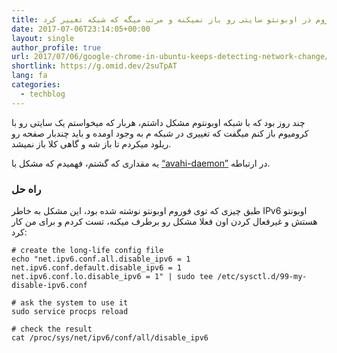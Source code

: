 ```yaml
---
title: گوگل کروم در اوبونتو سایتی رو باز نمیکنه و مرتب میگه که شبکه تغییر کرد
date: 2017-07-06T23:14:05+00:00
layout: single
author_profile: true
url: 2017/07/06/google-chrome-in-ubuntu-keeps-detecting-network-change/
shortlink: https://g.omid.dev/2suTpAT
lang: fa
categories: 
  - techblog
---
```

چند روز بود که با شبکه اوبونتوم مشکل داشتم، هربار که میخواستم یک سایتی رو با کرومیوم باز کنم میگفت که تغییری در شبکه م به وجود اومده و باید چندبار صفحه رو ریلود میکردم تا باز شه و گاهی کلا باز نمیشد.

یه مقداری که گشتم، فهمیدم که مشکل با [“avahi-daemon”](https://askubuntu.com/questions/905866/new-ubuntu-17-04-problem-your-connection-was-interrupted) در ارتباطه.

### راه حل

طبق چیزی که توی فوروم اوبونتو نوشته شده بود، این مشکل به خاطر IPv6 اوبونتو هستش و غیرفعال کردن اون فعلا مشکل رو برطرف میکنه، تست کردم و برای من کار کرد:

```shell
# create the long-life config file
echo "net.ipv6.conf.all.disable_ipv6 = 1
net.ipv6.conf.default.disable_ipv6 = 1
net.ipv6.conf.lo.disable_ipv6 = 1" | sudo tee /etc/sysctl.d/99-my-disable-ipv6.conf

# ask the system to use it
sudo service procps reload

# check the result
cat /proc/sys/net/ipv6/conf/all/disable_ipv6
```

&nbsp;